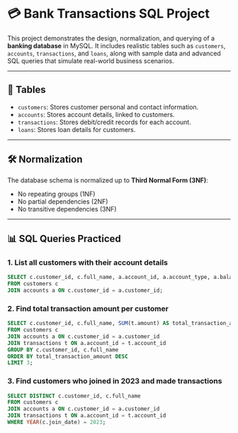 # 💳 Bank Transactions SQL Project

This project demonstrates the design, normalization, and querying of a **banking database** in MySQL. It includes realistic tables such as `customers`, `accounts`, `transactions`, and `loans`, along with sample data and advanced SQL queries that simulate real-world business scenarios.

---

## 📁 Tables

- `customers`: Stores customer personal and contact information.
- `accounts`: Stores account details, linked to customers.
- `transactions`: Stores debit/credit records for each account.
- `loans`: Stores loan details for customers.

---

## 🛠️ Normalization

The database schema is normalized up to **Third Normal Form (3NF)**:
- No repeating groups (1NF)
- No partial dependencies (2NF)
- No transitive dependencies (3NF)

---

## 📊 SQL Queries Practiced

### 1. List all customers with their account details
```sql
SELECT c.customer_id, c.full_name, a.account_id, a.account_type, a.balance
FROM customers c
JOIN accounts a ON c.customer_id = a.customer_id;
```
### 2. Find total transaction amount per customer
```sql
SELECT c.customer_id, c.full_name, SUM(t.amount) AS total_transaction_amount
FROM customers c
JOIN accounts a ON c.customer_id = a.customer_id
JOIN transactions t ON a.account_id = t.account_id
GROUP BY c.customer_id, c.full_name
ORDER BY total_transaction_amount DESC
LIMIT 3;
```
### 3. Find customers who joined in 2023 and made transactions
```sql
SELECT DISTINCT c.customer_id, c.full_name
FROM customers c
JOIN accounts a ON c.customer_id = a.customer_id
JOIN transactions t ON a.account_id = t.account_id
WHERE YEAR(c.join_date) = 2023;
```